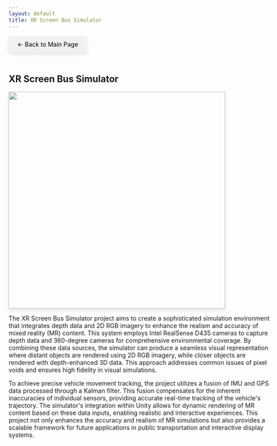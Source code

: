 ```yaml
---
layout: default
title: XR Screen Bus Simulator
---
```


<style>
  .back-button {
    font-size: 1em;
    display: inline-block;
    margin-bottom: 20px;
    text-decoration: none;
    color: #000;
    background-color: #f1f1f1;
    padding: 10px 20px;
    border-radius: 5px;
    box-shadow: 0 4px 8px rgba(0, 0, 0, 0.1);
  }

  .content {
    width: 120%;
  }

  .img-shadow {
    width: 500px; /* Adjust the width as needed */
    height: auto;
    box-shadow: 0 4px 8px rgba(0, 0, 0, 0.1);
  }

  /* Mobile Styles */
  @media (max-width: 768px) {
    .content {
      width: 100%; /* 모바일 화면에서는 100%로 변경 */
    }

    .img-shadow {
      width: 100%; /* 이미지도 모바일 화면에 맞게 100%로 변경 */
    }
  }
</style>


<a href="{{ '/' | relative_url }}" class="back-button">← Back to Main Page</a>

<div class="content">

<h2>XR Screen Bus Simulator</h2>
<img src="{{ '/images/Bus Simulator.gif' | relative_url }}" class="img-shadow">
<p>The XR Screen Bus Simulator project aims to create a sophisticated simulation environment that integrates depth data and 2D RGB imagery to enhance the realism and accuracy of mixed reality (MR) content. This system employs Intel RealSense D435 cameras to capture depth data and 360-degree cameras for comprehensive environmental coverage. By combining these data sources, the simulator can produce a seamless visual representation where distant objects are rendered using 2D RGB imagery, while closer objects are rendered with depth-enhanced 3D data. This approach addresses common issues of pixel voids and ensures high fidelity in visual simulations.</p>

<p>To achieve precise vehicle movement tracking, the project utilizes a fusion of IMU and GPS data processed through a Kalman filter. This fusion compensates for the inherent inaccuracies of individual sensors, providing accurate real-time tracking of the vehicle's trajectory. The simulator's integration within Unity allows for dynamic rendering of MR content based on these data inputs, enabling realistic and interactive experiences. This project not only enhances the accuracy and realism of MR simulations but also provides a scalable framework for future applications in public transportation and interactive display systems.</p>

</div>





